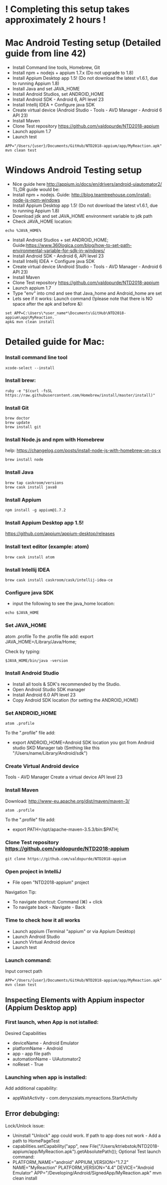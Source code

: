 # ! Completing this setup takes approximately 2 hours !

# Mac Android Testing setup (Detailed guide from line 42)

* Install Command line tools, Homebrew, Git
* Install npm + nodejs + appium 1.7.x (Do not upgrade to 1.8)
* Install Appium Desktop app 1.5! (Do not download the latest v1.6.1, due to running Appium 1.8)
* Install Java and set JAVA_HOME
* Install Android Studios, set ANDROID_HOME
* Install Android SDK - Android 6, API level 23
* Install Intellij IDEA + Configure java SDK
* Create virtual device (Android Studio - Tools - AVD Manager - Android 6 API 23)
* Install Maven
* Clone Test repository https://github.com/valdopurde/NTD2018-appium
* Launch appium 1.7
* Launch test
```
APP="/Users/{user}/Documents/GitHub/NTD2018-appium/app/MyReaction.apk" mvn clean test
```
# Windows Android Testing setup

* Nice guide here http://appium.io/docs/en/drivers/android-uiautomator2/ TL;DR guide would be:  
* Install npm + nodejs. Guide: http://blog.teamtreehouse.com/install-node-js-npm-windows
* Install Appium Desktop app 1.5! (Do not download the latest v1.6.1, due to running Appium 1.8)
* Download jdk and set JAVA_HOME environment variable to jdk path
* Check JAVA_HOME location: 
```
echo %JAVA_HOME%
```
* Install Android Studios + set ANDROID_HOME; 
  Guide:https://www.360logica.com/blog/how-to-set-path-environmental-variable-for-sdk-in-windows/
* Install Android SDK - Android 6, API level 23
* Install Intellij IDEA + Configure java SDK
* Create virtual device (Android Studio - Tools - AVD Manager - Android 6 API 23)
* Install Maven
* Clone Test repository https://github.com/valdopurde/NTD2018-appium
* Launch appium 1.7
* Type "env" into cmd and see that Java_home and Android_home are set
* Lets see if it works:
Launch command (!please note that there is NO space after the apk and before &):
```
set APP=C:\Users\*user_name*\Documents\GitHub\NTD2018-appium\app\MyReaction.
apk& mvn clean install
```

# Detailed guide for Mac:

### Install command line tool
```
xcode-select --install
```
### Install brew:
```
ruby -e "$(curl -fsSL https://raw.githubusercontent.com/Homebrew/install/master/install)"
```
### Install Git
```
brew doctor
brew update
brew install git
```
### Install Node.js and npm with Homebrew
help: https://changelog.com/posts/install-node-js-with-homebrew-on-os-x
```
brew install node
```
### Install Java
```
brew tap caskroom/versions
brew cask install java8
```
### Install Appium
```
npm install -g appium@1.7.2
```
### Install Appium Desktop app 1.5!
https://github.com/appium/appium-desktop/releases

### Install text editor (example: atom)
```
brew cask install atom
```
### Install Intellij IDEA
```
brew cask install caskroom/cask/intellij-idea-ce
```
### Configure java SDK
* input the following to see the java_home location:
```
echo $JAVA_HOME
```
### Set JAVA_HOME
atom .profile
To the .profile file add:
export JAVA_HOME=/Library/Java/Home;

Check by typing:
```
$JAVA_HOME/bin/java -version
```
### Install Android Studio
* Install all tools & SDK's recommended by the Studio.
* Open Android Studio SDK manager
* Install Android 6.0 API level 23
* Copy Android SDK location (for setting the ANDROID_HOME)

### Set ANDROID_HOME
```
atom .profile
```
To the ".profile" file add:
* export ANDROID_HOME=Android SDK location you got from Android studio SKD Manager tab (Smthing like this     "/Users/name/Library/Android/sdk")

### Create Virtual Android device
Tools - AVD Manager
Create a virtual device API level 23

### Install Maven
Download: http://www-eu.apache.org/dist/maven/maven-3/
```
atom .profile
```
To the ".profile" file add:
* export PATH=/opt/apache-maven-3.5.3/bin:$PATH;

### Clone Test repository https://github.com/valdopurde/NTD2018-appium
```
git clone https://github.com/valdopurde/NTD2018-appium
```

### Open project in IntelliJ
* File open "NTD2018-appium" project

Navigation Tip:
* To navigate shortcut: Command (⌘) + click  
* To navigate back - Navigate - Back

### Time to check how it all works
* Launch appium (Terminal "appium" or via Appium Desktop)
* Launch Android Studio
* Launch Virtual Android device
* Launch test

### Launch command:
Input correct path
```
APP="/Users/{user}/Documents/GitHub/NTD2018-appium/app/MyReaction.apk" mvn clean test
```
## Inspecting Elements with Appium inspector (Appium Desktop app)

### First launch, when App is not istalled:
Desired Capabilities
* deviceName - Android Emulator
* platformName - Android
* app - app file path
* automationName - UiAutomator2
* noReset - True

### Launching when app is installed:
Add additional capability:
* appWaitActivity - com.denyszaiats.myreactions.StartActivity

## Error debubging:
Lock/Unlock issue:
* Uninstall "Unlock" app could work.
If path to app does not work - Add a path to HomePageTest
* capabilities.setCapability("app", new File("/Users/ktriebstok/NTD2018-appium/app/MyReaction.apk").getAbsolutePath());
Optional Test launch command: 
* PLATFORM_NAME="android" APPIUM_VERSION="1.7.2" NAME="MyReaction" PLATFORM_VERSION="4.4" DEVICE="Android Emulator" APP="/Developing/Android/SignedApp/MyReaction.apk" mvn clean install
